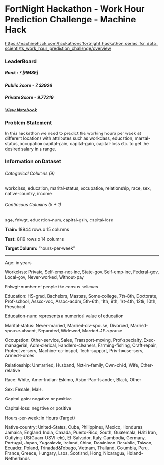 # FortNight Hackathon - Work Hour Prediction Challenge - Machine Hack

https://machinehack.com/hackathons/fortnight_hackathon_series_for_data_scientists_work_hour_prediction_challenge/overview

### LeaderBoard

##### Rank : 7 [RMSE]
##### Public Score - 7.33926
##### Private Score - 9.77219
##### [View Notebook](Work_Hour_Prediction_Challenge.ipynb)

### Problem Statement
In this hackathon we need to  predict the working hours per week at different locations with attributes such as workclass, education, marital-status, occupation capital-gain, capital-gain, capital-loss etc. to get the desired salary in a range. 

### Information on Dataset

###### *Categorical Columns (9)*

workclass, education, marital-status, occupation, relationship, race, sex, native-country, income

###### *Continuous Columns (5 + 1)*

age, fnlwgt, education-num, capital-gain, capital-loss

**Train:** 18944 rows x 15 columns

**Test:** 8119 rows x 14 columns 

**Target Column:** “hours-per-week”

-----------

Age: in years

Workclass: Private, Self-emp-not-inc, State-gov, Self-emp-inc, Federal-gov, Local-gov, Never-worked, Without-pay

Fnlwgt:  number of people the census believes

Education: HS-grad, Bachelors, Masters, Some-college, 7th-8th, Doctorate, Prof-school,  Assoc-voc, Assoc-acdm, 5th-6th, 11th, 9th, 1st-4th, 12th, 10th, Preschool

Education-num:  represents a numerical value of education

Marital-status: Never-married, Married-civ-spouse, Divorced, Married-spouse-absent, Separated, Widowed, Married-AF-spouse

Occupation: Other-service, Sales, Transport-moving, Prof-specialty, Exec-managerial, Adm-clerical, Handlers-cleaners, Farming-fishing, Craft-repair, Protective-serv, 
Machine-op-inspct, Tech-support, Priv-house-serv, Armed-Forces

Relationship: Unmarried, Husband, Not-in-family, Own-child, Wife, Other-relative

Race: White, Amer-Indian-Eskimo, Asian-Pac-Islander, Black, Other

Sex:  Female, Male.

Capital-gain: negative or positive

Capital-loss: negative or positive

Hours-per-week: in Hours (Target)

Native-country: United-States, Cuba, Philippines, Mexico, Honduras, Jamaica, England, India, Canada, Puerto-Rico, South, Guatemala, Haiti Iran, Outlying-US(Guam-USVI-etc), El-Salvador, Italy, Cambodia, Germany, Portugal, Japan, Yugoslavia, Ireland, China, Dominican-Republic, Taiwan, Ecuador, Poland, Trinadad&Tobago, Vietnam, Thailand, Columbia, Peru, France, Greece, Hungary, Laos, Scotland, Hong, Nicaragua,  Holand-Netherlands
